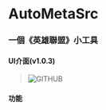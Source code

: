 # AutoMetaSrc
### 一個《英雄聯盟》小工具
#### UI介面(v1.0.3)
> ![GITHUB]( https://github.com/zzzz100344/AutoMetaSrc/blob/main/UI.jpg "UI介面")
#### 功能
